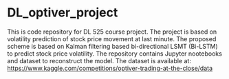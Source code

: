 # DL_optiver_project
This is code repository for DL 525 course project.
The project is based on volatility prediction of stock price movement at last minute.
The proposed scheme is based on Kalman filtering based bi-directional LSMT (Bi-LSTM) to predict stock price volatility. 
The repository contains Jupyter nootebooks and dataset to reconstruct the model.
The dataset is available at: https://www.kaggle.com/competitions/optiver-trading-at-the-close/data
